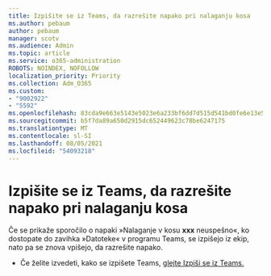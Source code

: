 ```yaml
---
title: Izpišite se iz Teams, da razrešite napako pri nalaganju kosa
ms.author: pebaum
author: pebaum
manager: scotv
ms.audience: Admin
ms.topic: article
ms.service: o365-administration
ROBOTS: NOINDEX, NOFOLLOW
localization_priority: Priority
ms.collection: Adm_O365
ms.custom:
- "9002922"
- "5592"
ms.openlocfilehash: 83cda9e663e5143e5023e6a233bf6dd7d515d541bd0fe6e13e50b61c26066416
ms.sourcegitcommit: b5f7da89a650d2915dc652449623c78be6247175
ms.translationtype: MT
ms.contentlocale: sl-SI
ms.lasthandoff: 08/05/2021
ms.locfileid: "54093218"
---
```

# <a name="sign-out-of-teams-to-resolve-loading-chunk-error"></a>Izpišite se iz Teams, da razrešite napako pri nalaganju kosa

Če se prikaže sporočilo o napaki »Nalaganje v kosu **xxx** neuspešno«, ko dostopate do zavihka »Datoteke« v programu Teams, se izpišejo iz ekip, nato pa se znova vpišejo, da razrešite napako.

- Če želite izvedeti, kako se izpišete Teams, [glejte Izpiši se iz Teams.](https://support.microsoft.com/en-ie/office/sign-out-of-teams-a6d76e69-e1dd-4bc4-8e5f-04ba48384487)
